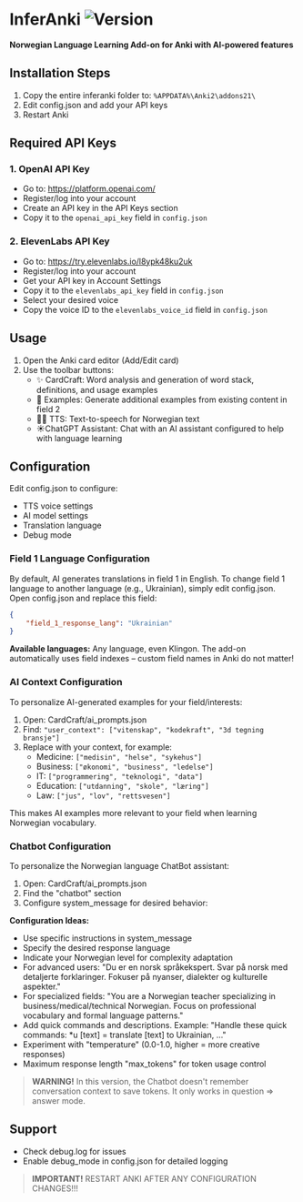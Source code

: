 # InferAnki ![Version](https://img.shields.io/badge/version-0.6.2-blue)

**Norwegian Language Learning Add-on for Anki with AI-powered features**

## Installation Steps

1. Copy the entire inferanki folder to: `%APPDATA%\Anki2\addons21\`
2. Edit config.json and add your API keys
3. Restart Anki

## Required API Keys

### 1. OpenAI API Key
- Go to: https://platform.openai.com/
- Register/log into your account
- Create an API key in the API Keys section
- Copy it to the `openai_api_key` field in `config.json`

### 2. ElevenLabs API Key
- Go to: https://try.elevenlabs.io/l8ypk48ku2uk
- Register/log into your account
- Get your API key in Account Settings
- Copy it to the `elevenlabs_api_key` field in `config.json`
- Select your desired voice
- Copy the voice ID to the `elevenlabs_voice_id` field in `config.json`

## Usage

1. Open the Anki card editor (Add/Edit card)
2. Use the toolbar buttons:
   - ✨ CardCraft: Word analysis and generation of word stack, definitions, and usage examples
   - 📝 Examples: Generate additional examples from existing content in field 2
   - 👩🏼 TTS: Text-to-speech for Norwegian text
   - ☀️ChatGPT Assistant: Chat with an AI assistant configured to help with language learning

## Configuration

Edit config.json to configure:
- TTS voice settings
- AI model settings
- Translation language
- Debug mode

### Field 1 Language Configuration

By default, AI generates translations in field 1 in English.
To change field 1 language to another language (e.g., Ukrainian), simply edit config.json. Open config.json and replace this field:

```json
{
    "field_1_response_lang": "Ukrainian"
}
```

**Available languages:** Any language, even Klingon. The add-on automatically uses field indexes – custom field names in Anki do not matter!

### AI Context Configuration

To personalize AI-generated examples for your field/interests:

1. Open: CardCraft/ai_prompts.json
2. Find: `"user_context": ["vitenskap", "kodekraft", "3d tegning bransje"]`
3. Replace with your context, for example:
   - Medicine: `["medisin", "helse", "sykehus"]`
   - Business: `["økonomi", "business", "ledelse"]`
   - IT: `["programmering", "teknologi", "data"]`
   - Education: `["utdanning", "skole", "læring"]`
   - Law: `["jus", "lov", "rettsvesen"]`

This makes AI examples more relevant to your field when learning Norwegian vocabulary.

### Chatbot Configuration

To personalize the Norwegian language ChatBot assistant:

1. Open: CardCraft/ai_prompts.json
2. Find the "chatbot" section
3. Configure system_message for desired behavior:

**Configuration Ideas:**
- Use specific instructions in system_message
- Specify the desired response language
- Indicate your Norwegian level for complexity adaptation
- For advanced users: "Du er en norsk språkekspert. Svar på norsk med detaljerte forklaringer. Fokuser på nyanser, dialekter og kulturelle aspekter."
- For specialized fields: "You are a Norwegian teacher specializing in business/medical/technical Norwegian. Focus on professional vocabulary and formal language patterns."
- Add quick commands and descriptions. Example: "Handle these quick commands: *u [text] = translate [text] to Ukrainian, ..."
- Experiment with "temperature" (0.0-1.0, higher = more creative responses)
- Maximum response length "max_tokens" for token usage control

> **WARNING!** In this version, the Chatbot doesn't remember conversation context to save tokens. It only works in question ⇒ answer mode.

## Support

- Check debug.log for issues
- Enable debug_mode in config.json for detailed logging

> **IMPORTANT!** RESTART ANKI AFTER ANY CONFIGURATION CHANGES!!!
